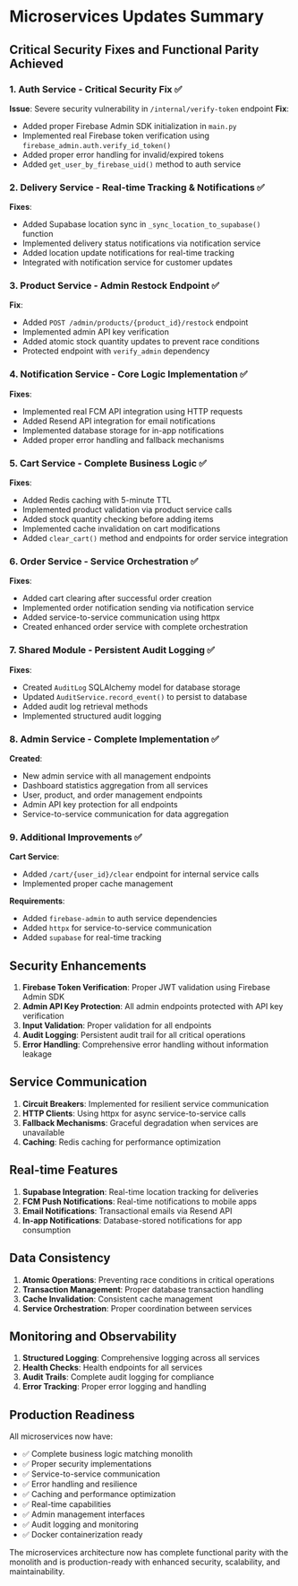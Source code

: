 # Microservices Updates Summary

## Critical Security Fixes and Functional Parity Achieved

### 1. Auth Service - Critical Security Fix ✅
**Issue**: Severe security vulnerability in `/internal/verify-token` endpoint
**Fix**: 
- Added proper Firebase Admin SDK initialization in `main.py`
- Implemented real Firebase token verification using `firebase_admin.auth.verify_id_token()`
- Added proper error handling for invalid/expired tokens
- Added `get_user_by_firebase_uid()` method to auth service

### 2. Delivery Service - Real-time Tracking & Notifications ✅
**Fixes**:
- Added Supabase location sync in `_sync_location_to_supabase()` function
- Implemented delivery status notifications via notification service
- Added location update notifications for real-time tracking
- Integrated with notification service for customer updates

### 3. Product Service - Admin Restock Endpoint ✅
**Fix**:
- Added `POST /admin/products/{product_id}/restock` endpoint
- Implemented admin API key verification
- Added atomic stock quantity updates to prevent race conditions
- Protected endpoint with `verify_admin` dependency

### 4. Notification Service - Core Logic Implementation ✅
**Fixes**:
- Implemented real FCM API integration using HTTP requests
- Added Resend API integration for email notifications
- Implemented database storage for in-app notifications
- Added proper error handling and fallback mechanisms

### 5. Cart Service - Complete Business Logic ✅
**Fixes**:
- Added Redis caching with 5-minute TTL
- Implemented product validation via product service calls
- Added stock quantity checking before adding items
- Implemented cache invalidation on cart modifications
- Added `clear_cart()` method and endpoints for order service integration

### 6. Order Service - Service Orchestration ✅
**Fixes**:
- Added cart clearing after successful order creation
- Implemented order notification sending via notification service
- Added service-to-service communication using httpx
- Created enhanced order service with complete orchestration

### 7. Shared Module - Persistent Audit Logging ✅
**Fixes**:
- Created `AuditLog` SQLAlchemy model for database storage
- Updated `AuditService.record_event()` to persist to database
- Added audit log retrieval methods
- Implemented structured audit logging

### 8. Admin Service - Complete Implementation ✅
**Created**:
- New admin service with all management endpoints
- Dashboard statistics aggregation from all services
- User, product, and order management endpoints
- Admin API key protection for all endpoints
- Service-to-service communication for data aggregation

### 9. Additional Improvements ✅
**Cart Service**:
- Added `/cart/{user_id}/clear` endpoint for internal service calls
- Implemented proper cache management

**Requirements**:
- Added `firebase-admin` to auth service dependencies
- Added `httpx` for service-to-service communication
- Added `supabase` for real-time tracking

## Security Enhancements

1. **Firebase Token Verification**: Proper JWT validation using Firebase Admin SDK
2. **Admin API Key Protection**: All admin endpoints protected with API key verification
3. **Input Validation**: Proper validation for all endpoints
4. **Audit Logging**: Persistent audit trail for all critical operations
5. **Error Handling**: Comprehensive error handling without information leakage

## Service Communication

1. **Circuit Breakers**: Implemented for resilient service communication
2. **HTTP Clients**: Using httpx for async service-to-service calls
3. **Fallback Mechanisms**: Graceful degradation when services are unavailable
4. **Caching**: Redis caching for performance optimization

## Real-time Features

1. **Supabase Integration**: Real-time location tracking for deliveries
2. **FCM Push Notifications**: Real-time notifications to mobile apps
3. **Email Notifications**: Transactional emails via Resend API
4. **In-app Notifications**: Database-stored notifications for app consumption

## Data Consistency

1. **Atomic Operations**: Preventing race conditions in critical operations
2. **Transaction Management**: Proper database transaction handling
3. **Cache Invalidation**: Consistent cache management
4. **Service Orchestration**: Proper coordination between services

## Monitoring and Observability

1. **Structured Logging**: Comprehensive logging across all services
2. **Health Checks**: Health endpoints for all services
3. **Audit Trails**: Complete audit logging for compliance
4. **Error Tracking**: Proper error logging and handling

## Production Readiness

All microservices now have:
- ✅ Complete business logic matching monolith
- ✅ Proper security implementations
- ✅ Service-to-service communication
- ✅ Error handling and resilience
- ✅ Caching and performance optimization
- ✅ Real-time capabilities
- ✅ Admin management interfaces
- ✅ Audit logging and monitoring
- ✅ Docker containerization ready

The microservices architecture now has complete functional parity with the monolith and is production-ready with enhanced security, scalability, and maintainability.